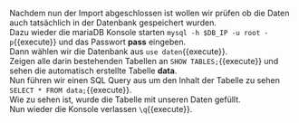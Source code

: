 Nachdem nun der Import abgeschlossen ist wollen wir prüfen ob die Daten auch tatsächlich in der Datenbank gespeichert wurden.  
Dazu wieder die mariaDB Konsole starten `mysql -h $DB_IP -u root -p`{{execute}} und das Passwort **pass** eingeben.  
Dann wählen wir die Datenbank aus `use daten`{{execute}}.  
Zeigen alle darin bestehenden Tabellen an `SHOW TABLES;`{{execute}} und sehen die automatisch erstellte Tabelle **data**.  
Nun führen wir einen SQL Query aus um den Inhalt der Tabelle zu sehen `SELECT * FROM data;`{{execute}}.  
Wie zu sehen ist, wurde die Tabelle mit unseren Daten gefüllt.  
Nun wieder die Konsole verlassen `\q`{{execute}}.